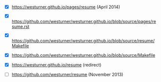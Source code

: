 - [x] https://westurner.github.io/pages/resume (April 2014)
- [x] https://github.com/westurner/westurner.github.io/blob/source/pages/resume.rst
- [x] https://github.com/westurner/westurner.github.io/blob/source/resume/Makefile
- [x] https://github.com/westurner/westurner.github.io/blob/source/Makefile

- [x] https://westurner.github.io/resume (redirect)
- [ ] https://github.com/westurner/resume (November 2013)